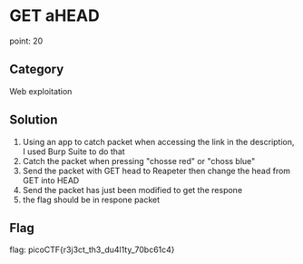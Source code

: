 # GET aHEAD
point: 20

## Category
Web exploitation 

## Solution 
1. Using an app to catch packet when accessing the link in the description, I used Burp Suite to do that
2. Catch the packet when pressing "chosse red" or "choss blue"
3. Send the packet with GET head to Reapeter then change the head from GET into HEAD
4. Send the packet has just been modified to get the respone 
5. the flag should be in respone packet 

## Flag 
flag: picoCTF{r3j3ct_th3_du4l1ty_70bc61c4}
